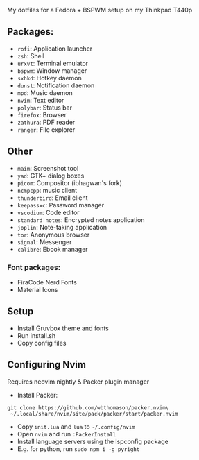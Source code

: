 My dotfiles for a Fedora + BSPWM setup on my Thinkpad T440p

## Packages:
- `rofi`: Application launcher
- `zsh`: Shell
- `urxvt`: Terminal emulator
- `bspwm`: Window manager
- `sxhkd`: Hotkey daemon
- `dunst`: Notification daemon
- `mpd`: Music daemon
- `nvim`: Text editor
- `polybar`: Status bar
- `firefox`: Browser
- `zathura`: PDF reader
- `ranger`: File explorer

## Other
- `maim`: Screenshot tool
- `yad`: GTK+ dialog boxes
- `picom`: Compositor (ibhagwan's fork)
- `ncmpcpp`: music client
- `thunderbird`: Email client
- `keepassxc`: Password manager
- `vscodium`: Code editor
- `standard notes`: Encrypted notes application
- `joplin`: Note-taking application
- `tor`: Anonymous browser
- `signal`: Messenger
- `calibre`: Ebook manager

### Font packages:
- FiraCode Nerd Fonts
- Material Icons

## Setup
- Install Gruvbox theme and fonts
- Run install.sh
- Copy config files

## Configuring Nvim
Requires neovim nightly & Packer plugin manager

- Install Packer:
```
git clone https://github.com/wbthomason/packer.nvim\
 ~/.local/share/nvim/site/pack/packer/start/packer.nvim
 ```
- Copy `init.lua` and `lua` to `~/.config/nvim`
- Open `nvim` and run `:PackerInstall`
- Install language servers using the lspconfig package
- E.g. for python, run `sudo npm i -g pyright`
